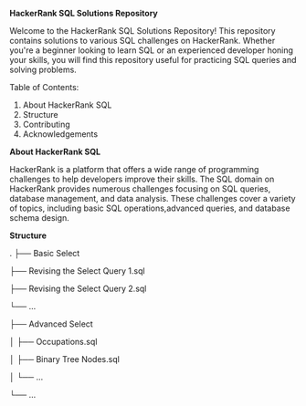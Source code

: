 **HackerRank SQL Solutions Repository**

Welcome to the HackerRank SQL Solutions Repository! 
This repository contains solutions to various SQL challenges on HackerRank. 
Whether you're a beginner looking to learn SQL or an experienced developer 
honing your skills, you will find this repository useful for practicing SQL queries and solving problems.

Table of Contents:
1. About HackerRank SQL
2. Structure
3. Contributing
4. Acknowledgements


**About HackerRank SQL**

HackerRank is a platform that offers a wide range of programming challenges to help developers improve their skills. 
The SQL domain on HackerRank provides numerous challenges focusing on SQL queries, database management, and data analysis. 
These challenges cover a variety of topics, including basic SQL operations,advanced queries, and database schema design.


**Structure**

.
├── Basic Select

  ├── Revising the Select Query 1.sql

  ├── Revising the Select Query 2.sql

  └── ...

├── Advanced Select

│   ├── Occupations.sql

│   ├── Binary Tree Nodes.sql

│   └── ...

└── ...

